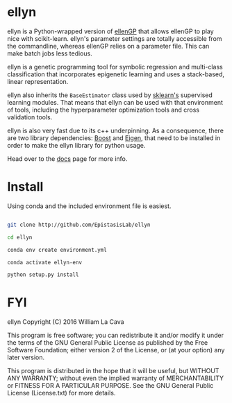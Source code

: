 ellyn
=======

ellyn is a Python-wrapped version of [ellenGP](http://www.github.com/lacava/ellen) that allows ellenGP to play nice with scikit-learn. ellyn's parameter settings are totally accessible from the commandline, whereas ellenGP relies on a parameter file. This can make batch jobs less tedious. 

ellyn is a genetic programming tool for symbolic regression and multi-class classification that incorporates epigenetic learning and uses a stack-based, linear representation.

ellyn also inherits the `BaseEstimator` class used by [sklearn's](http://scikit-learn.org/) supervised learning modules. That means that ellyn can be used with that environment of tools, including the hyperparameter optimization tools and cross validation tools.

ellyn is also very fast due to its c++ underpinning. As a consequence, there are two library dependencies: [Boost](http://www.boost.org) and [Eigen](http://eigen.tuxfamily.org/index.php?title=Main_Page), that need to be installed in order to make the ellyn library for python usage.

Head over to the [docs](https://epistasislab.github.io/ellyn/) page for more info. 

Install
=======

Using conda and the included environment file is easiest.

```bash

git clone http://github.com/EpistasisLab/ellyn

cd ellyn

conda env create environment.yml

conda activate ellyn-env

python setup.py install
```


FYI
===
ellyn
Copyright (C) 2016  William La Cava


This program is free software; you can redistribute it and/or modify
it under the terms of the GNU General Public License as published by
the Free Software Foundation; either version 2 of the License, or
(at your option) any later version.

This program is distributed in the hope that it will be useful,
but WITHOUT ANY WARRANTY; without even the implied warranty of
MERCHANTABILITY or FITNESS FOR A PARTICULAR PURPOSE.  See the
GNU General Public License (License.txt) for more details.


 

